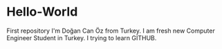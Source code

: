 # Hello-World
First repository
I'm Doğan Can Öz from Turkey.
I am fresh new Computer Engineer Student in Turkey.
I trying to learn GİTHUB.
